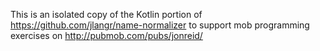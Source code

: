This is an isolated copy of the Kotlin portion of https://github.com/jlangr/name-normalizer
to support mob programming exercises on http://pubmob.com/pubs/jonreid/
